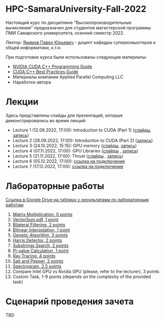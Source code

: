 # HPC-SamaraUniversity-Fall-2022
Настоящий курс по дисциплине "Высокопроизводительные вычисления" предназначен для студентов магистерской программы ПМИ Самарского университета, осенний семестр 2022.

Лектор: [Якимов Павел Юрьевич](https://ssau.ru/staff/222993132-yakimov-pavel-yurevich) - доцент кафедры суперкомьютеров и общей информатики, к.т.н.

При подготовке курса были использованы следующие материалы:
- [NVIDIA CUDA C++ Programming Guide](https://docs.nvidia.com/cuda/cuda-c-programming-guide/index.html)
- [CUDA C++ Best Practices Guide](https://docs.nvidia.com/cuda/cuda-c-best-practices-guide/index.html)
- Материалы компании Applied Parallel Computing LLC
- Наработки автора

# Лекции

Здесь представлены слайды для презентаций, которые демонстрировались во время лекций:
- Lecture 1 (12.09.2022, 17:00): Introduction to CUDA (Part 1) ([слайды](https://github.com/PavelYakimov/Samara-University-HPC-Fall-2022/files/9951766/en_Introduction.pdf), [запись](https://bbb.ssau.ru:8443/playback/presentation/2.3/7b855197043755138a8976fc3ec0076688d3e316-1662987558703))
- Lecture 2 (26.09.2022, 17:00): Introduction to CUDA (Part 2) ([запись](https://bbb.ssau.ru:8443/playback/presentation/2.3/7b855197043755138a8976fc3ec0076688d3e316-1664197156887))
- Lecture 3 (24.10.2022, 15:15): GPU memory ([слайды](https://github.com/PavelYakimov/Samara-University-HPC-Fall-2022/files/9951687/en_Memory.pdf), [запись](https://bbb.ssau.ru:8443/playback/presentation/2.3/7b855197043755138a8976fc3ec0076688d3e316-1666609796677))
- Lecture 4 (07.11.2022, 17:00): GPU Libraries ([слайды](https://github.com/PavelYakimov/Samara-University-HPC-Fall-2022/files/10056576/3_libraries.pdf)
, [запись](https://bbb.ssau.ru:8443/playback/presentation/2.3/7b855197043755138a8976fc3ec0076688d3e316-1667826043704))
- Lecture 5 (21.11.2022, 17:00): Thrust ([слайды](https://github.com/PavelYakimov/Samara-University-HPC-Fall-2022/files/10058169/4_thrust.pdf)
, [запись](https://bbb.ssau.ru:8443/playback/presentation/2.3/7b855197043755138a8976fc3ec0076688d3e316-1669034952591))
- Lecture 6 (05.12.2022, 17:00): [ссылка на подключение](https://bbb.ssau.ru/b/964-em4-g9g-jiu)
- Lecture 7 (17.12.2022, 17:00): [ссылка на подключение](https://bbb.ssau.ru/b/964-em4-g9g-jiu)


# Лабораторные работы

[Ссылка в Google Drive на таблицу с результатами по лабораторным работам](https://docs.google.com/spreadsheets/d/1Kp8EHr0HnTKdmAFspkasLmo9XwCChDYc7jAcR8aPMmA/edit?usp=sharing)

1. [Matrix Multiplication, 0 points](https://github.com/PavelYakimov/Samara-University-HPC-Fall-2022/blob/main/Lab0_MatMul.pdf)
2. [VectorSum.pdf, 1 point](https://github.com/PavelYakimov/Samara-University-HPC-Fall-2022/blob/main/Lab1_VectorSum.pdf)
3. [Bilateral Filtering, 2 points](https://github.com/PavelYakimov/Samara-University-HPC-Fall-2022/blob/main/bilateral.pdf)
4. [Bilinear Interpolation, 1 point](https://github.com/PavelYakimov/Samara-University-HPC-Fall-2022/blob/main/bilinear_interpolation.pdf)
5. [Genetic Algorithm, 3 points](https://github.com/PavelYakimov/Samara-University-HPC-Fall-2022/blob/main/genetic_algorithm.pdf)
6. [Harris Detector, 2 points](https://github.com/PavelYakimov/Samara-University-HPC-Fall-2022/blob/main/harris_algorithm.pdf)
7. [Substrings Search, 2 points](https://github.com/PavelYakimov/Samara-University-HPC-Fall-2022/blob/main/mass_search.pdf)
8. [Pi-value Calculation, 1 point](https://github.com/PavelYakimov/Samara-University-HPC-Fall-2022/blob/main/pi_monte_carlo.pdf)
9. [Ray Tracing, 4 points](https://github.com/PavelYakimov/Samara-University-HPC-Fall-2022/blob/main/ray_tracing.pdf)
10. [Salt and Pepper, 2 points](https://github.com/PavelYakimov/Samara-University-HPC-Fall-2022/blob/main/salt_and_pepper.pdf)
11. [Spectrogram, 2.5 points](https://github.com/PavelYakimov/Samara-University-HPC-Fall-2022/blob/main/spectrogram.pdf)
12. Compare Intel GPU vs Nvidia GPU (please, refer to the lecturer), 3 points
13. Custom Task, 1-9 points (depends on the complexity of the provided task)

# Сценарий проведения зачета

TBD
